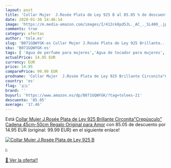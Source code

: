 ```yaml
---
layout: post
title: 'Collar Mujer  J.Rosée Plata de Ley 925 B al 85.05 % de descuento'
date: 2020-01-30 14:46:14
image: 'https://m.media-amazon.com/images/I/412ck8pd5JL._AC_._SL400_.jpg'
comments: true
category: ofertas
author: 'tole.es'
slug: 'B071GQWYGK-es Collar Mujer J.Rosée Plata de Ley 925 Brillante...'
sku: 'B071GQWYGK-es'
tags: [ 'Agua de perfume para mujeres','Agua de tocador para mujeres','Almacenaje de adornos festivos','Almacenamiento y organización','Belleza','Fragancias para mujeres','Hogar y cocina','Instrumentos de percusión para niños','Instrumentos musicales para niños','Juguetes','Juguetes electrónicos','Juguetes y juegos','Perfumes y fragancias','Productos para el cuidado de la piel','Sets y juegos para el cuidado de la piel','Videojuegos para niños','de','ley','plata', ]
actualPrice: 14.95 EUR
currency: EUR
price: 14.95
comparePrice: 99.99 EUR
prodname: 'Collar Mujer  J.Rosée Plata de Ley 925 Brillante Circonita"Crepúsculo" Cadena 45cm-50cm Regalo Original para Amor'
country: 'es'
flag: '🇪🇸'
brand: ''
buyurl: 'https://www.amazon.es/dp/B071GQWYGK/?tag=tolees-21'
descuento: '85.05'
average: '17.46'
---
```


Está [Collar Mujer  J.Rosée Plata de Ley 925 Brillante Circonita"Crepúsculo" Cadena 45cm-50cm Regalo Original para Amor](https://www.amazon.es/dp/B071GQWYGK/?tag=tolees-21) con 85.05 de descuento por 14.95 EUR (original: 99.99 EUR) en el siguiente enlace!

[![Collar Mujer  J.Rosée Plata de Ley 925 B](https://m.media-amazon.com/images/I/412ck8pd5JL._AC_._SL400_.jpg)](https://www.amazon.es/dp/B071GQWYGK/?tag=tolees-21)

ℹ️:


[🛒 Ver la oferta!!](https://www.amazon.es/dp/B071GQWYGK/?tag=tolees-21)
